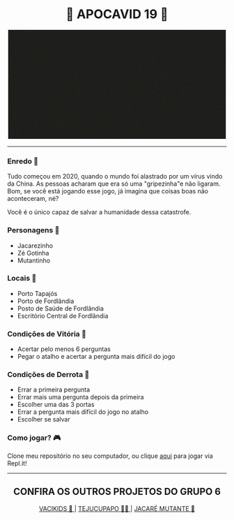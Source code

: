 <h1 align="center">🦠 APOCAVID 19 🦠 </h1> 

<p align="center">
  <img src="APOCAVID.gif">
</p>

***
### Enredo 📖
Tudo começou em 2020, quando o mundo foi alastrado por um vírus vindo da China. As pessoas acharam que era só uma "gripezinha"e não ligaram. Bom, se você está jogando esse jogo, já imagina que coisas boas não aconteceram, né? 

Você é o único capaz de salvar a humanidade dessa catastrofe. 

### Personagens 🐊

- Jacarezinho
- Zé Gotinha
- Mutantinho

### Locais 📍

- Porto Tapajós
- Porto de Fordlândia
- Posto de Saúde de Fordlândia
- Escritório Central de Fordlândia

### Condições de Vitória 👑

- Acertar pelo menos 6 perguntas
- Pegar o atalho e acertar a pergunta mais difícil do jogo

### Condições de Derrota 👹

- Errar a primeira pergunta
- Errar mais uma pergunta depois da primeira
- Escolher uma das 3 portas
- Errar a pergunta mais difícil do jogo no atalho
- Escolher se salvar

### Como jogar? 🎮
Clone meu repositório no seu computador, ou clique [aqui](https://repl.it/talk/share/APOCAVID/126385) para jogar via Repl.it!

***
<h2 align="center">CONFIRA OS OUTROS PROJETOS DO GRUPO 6</h1> 
<p align="center">
  <a href="https://github.com/D20go/JogoResilia"> VACIKIDS 💉 </a> |
  <a href="https://github.com/serenozin/JogoResilia"> TEJUCUPAPO 👵🤳 </a> |
  <a href="https://github.com/tsffarias/JogoResilia"> JACARÉ MUTANTE 🐊 </a>
</p>

